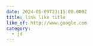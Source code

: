 ```yaml
---
date: 2024-05-09T23:15:00.000Z
title: link like title
like_of: http://www.google.com
category:
  - jd
---
```


